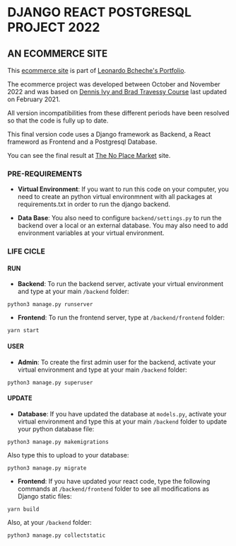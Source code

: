 # DJANGO REACT POSTGRESQL PROJECT 2022
## AN ECOMMERCE SITE

This [ecommerce site](https://thenoplacemarket.herokuapp.com/) is part of [Leonardo Bcheche's Portfolio](https://github.com/LBcheche). 

The ecommerce project was developed between October and November 2022 and was based on [Dennis Ivy and Brad Travessy Course](https://www.udemy.com/course/django-with-react-an-ecommerce-website/?src=sac&kw=django+react+e) last updated on February 2021.

All version incompatibilities from these different periods have been resolved so that the code is fully up to date.

This final version code uses a Django framework as Backend, a React frameword as Frontend and a Postgresql Database. 

You can see the final result at [The No Place Market](https://thenoplacemarket.herokuapp.com/) site.

### PRE-REQUIREMENTS

- **Virtual Environment**: If you want to run this code on your computer, you need to create an python virtual environmnent with all packages at requirements.txt in order to run the django backend. 

- **Data Base**: You also need to configure `backend/settings.py` to run the backend over a local or an external database. You may also need to add environment variables at your virtual environment. 

### LIFE CICLE

#### RUN

- **Backend**: To run the backend server, activate your virtual environment and type at your main `/backend` folder:
``` 
python3 manage.py runserver
``` 

- **Frontend**: To run the frontend server, type at `/backend/frontend` folder:
```
yarn start
``` 

#### USER

- **Admin**: To create the first admin user for the backend, activate your virtual environment and type at your main `/backend` folder:
```
python3 manage.py superuser
``` 

#### UPDATE

- **Database**: If you have updated the database at `models.py`, activate your virtual environment and type this at your main `/backend` folder to update your python database file:
```
python3 manage.py makemigrations
``` 
Also type this to upload to your database:

```
python3 manage.py migrate
``` 

- **Frontend**: If you have updated your react code, type the following commands at `/backend/frontend` folder to see all modifications as Django static files:
```
yarn build
``` 
Also, at your `/backend` folder:

```
python3 manage.py collectstatic
``` 
